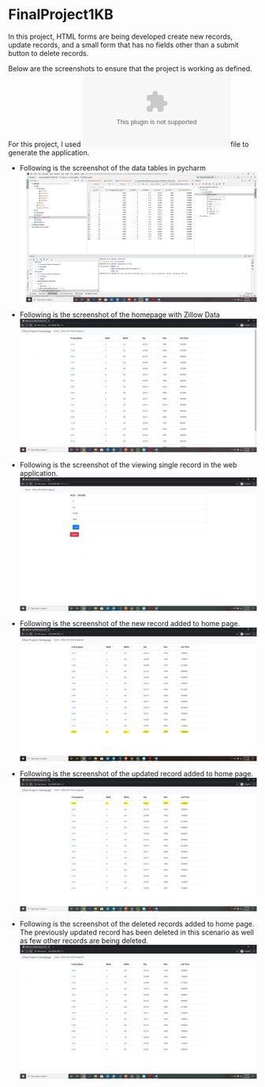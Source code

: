 # FinalProject1KB
In this project, HTML forms are being developed create new records, update records, and a small form that has no fields other than a submit button to delete records.

Below are the screenshots to ensure that the project is working as defined. For this project, I used ![Zillow_CSV](/screenshots/zillow.csv)file to generate the application. 

 - Following is the screenshot of the data tables in pycharm 
  ![Screenshot1_Pycharm](/screenshots/Screenshot1_Pycharm.png)
 
 - Following is the screenshot of the homepage with Zillow Data 
  ![Screenshot2_WebBrowser](/screenshots/Screenshot2_WebBrowser.png)
 
 - Following is the screenshot of the viewing single record in the web application. 
  ![Screenshot3_SingleRecord](/screenshots/Screenshot3_SingleRecord.png)
 
 - Following is the screenshot of the new record added to home page. 
  ![Screenshot6_NewRecord](/screenshots/Screenshot6_NewRecord.png)
   
 - Following is the screenshot of the updated record added to home page. 
  ![Screenshot4_UpdateRecord](/screenshots/Screenshot4_UpdateRecord.png)
  
 - Following is the screenshot of the deleted records added to home page. The previously updated record has been deleted in this scenario as well as few other records are being deleted.
  ![Screenshot5_DeleteRecord](/screenshots/Screenshot5_DeleteRecord.png)
